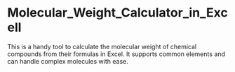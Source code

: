 # Molecular_Weight_Calculator_in_Excell
This is a handy tool to calculate the molecular weight of chemical compounds from their formulas in Excel. It supports common elements and can handle complex molecules with ease.

